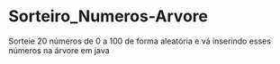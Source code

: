 # Sorteiro_Numeros-Arvore
Sorteie 20 números de 0 a 100 de forma aleatória e vá inserindo esses números na árvore em java
